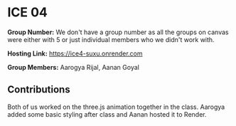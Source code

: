 # ICE 04

**Group Number:** We don't have a group number as all the groups on canvas were either with 5 or just individual members who we didn't work with.

**Hosting Link:** https://ice4-suxu.onrender.com

**Group Members:** Aarogya Rijal, Aanan Goyal

## Contributions
Both of us worked on the three.js animation together in the class. Aarogya added some basic styling after class and Aanan hosted it to Render.
